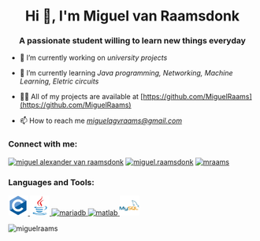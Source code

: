<h1 align="center">Hi 👋, I'm Miguel van Raamsdonk</h1>
<h3 align="center">A passionate student willing to learn new things everyday</h3>

- 🔭 I’m currently working on *university projects*

- 🌱 I’m currently learning *Java programming, Networking, Machine Learning, Eletric circuits*

- 👨‍💻 All of my projects are available at [https://github.com/MiguelRaams](https://github.com/MiguelRaams)

- 📫 How to reach me *miguelagvraams@gmail.com*

<h3 align="left">Connect with me:</h3>
<p align="left">
<a href="https://linkedin.com/in/miguel-alexander-van-raamsdonk-247a35257" target="blank"><img align="center" src="https://raw.githubusercontent.com/rahuldkjain/github-profile-readme-generator/master/src/images/icons/Social/linked-in-alt.svg" alt="miguel alexander van raamsdonk" height="30" width="40" /></a>
<a href="https://instagram.com/miguel.raamsdonk" target="blank"><img align="center" src="https://raw.githubusercontent.com/rahuldkjain/github-profile-readme-generator/master/src/images/icons/Social/instagram.svg" alt="miguel.raamsdonk" height="30" width="40" /></a>
<a href="https://www.leetcode.com/mraams" target="blank"><img align="center" src="https://raw.githubusercontent.com/rahuldkjain/github-profile-readme-generator/master/src/images/icons/Social/leet-code.svg" alt="mraams" height="30" width="40" /></a>
</p>

<h3 align="left">Languages and Tools:</h3>
<p align="left"> <a href="https://www.cprogramming.com/" target="_blank" rel="noreferrer"> <img src="https://raw.githubusercontent.com/devicons/devicon/master/icons/c/c-original.svg" alt="c" width="40" height="40"/> </a> <a href="https://www.java.com" target="_blank" rel="noreferrer"> <img src="https://raw.githubusercontent.com/devicons/devicon/master/icons/java/java-original.svg" alt="java" width="40" height="40"/> </a> <a href="https://mariadb.org/" target="_blank" rel="noreferrer"> <img src="https://www.vectorlogo.zone/logos/mariadb/mariadb-icon.svg" alt="mariadb" width="40" height="40"/> </a> <a href="https://www.mathworks.com/" target="_blank" rel="noreferrer"> <img src="https://upload.wikimedia.org/wikipedia/commons/2/21/Matlab_Logo.png" alt="matlab" width="40" height="40"/> </a> <a href="https://www.mysql.com/" target="_blank" rel="noreferrer"> <img src="https://raw.githubusercontent.com/devicons/devicon/master/icons/mysql/mysql-original-wordmark.svg" alt="mysql" width="40" height="40"/> </a> </p>

<p><img align="center" src="https://github-readme-stats.vercel.app/api/top-langs?username=miguelraams&show_icons=true&locale=en&layout=compact" alt="miguelraams" /></p>
